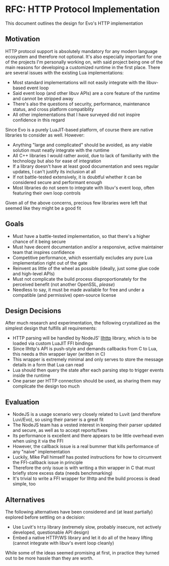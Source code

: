 # RFC: HTTP Protocol Implementation

This document outlines the design for Evo's HTTP implementation

## Motivation

HTTP protocol support is absolutely mandatory for any modern language ecosystem and therefore not optional. It's also especially important for one of the projects I'm personally working on, with said project being one of the main reasons for developing a customized runtime in the first place. There are several issues with the existing Lua implementations:

- Most standard implementations will not easily integrate with the libuv-based event loop
- Said event loop (and other libuv APIs) are a core feature of the runtime and cannot be stripped away
- There's also the questions of security, performance, maintenance status, and cross platform compatiblity
- All other implementations that I have surveyed did not inspire confidence in this regard

Since Evo is a purely LuaJIT-based platform, of course there are native libraries to consider as well. However:

- Anything "large and complicated" should be avoided, as any viable solution must neatly integrate with the runtime
- All C++ libraries I would rather avoid, due to lack of familiarity with the technology but also for ease of integration
- If a library doesn't have at least good documentation and sees regular updates, I can't justify its inclusion at all
- If not battle-tested extensively, it is doubtful whether it can be considered secure and performant enough
- Most libraries do not seem to integrate with libuv's event loop, often featuring their own loop controls

Given all of the above concerns, precious few libraries were left that seemed like they might be a good fit

## Goals

- Must have a battle-tested implementation, so that there's a higher chance of it being secure
- Must have decent documentation and/or a responsive, active maintainer team that inspires confidence
- Competitive performance, which essentially excludes any pure Lua implementation right out of the gate
- Reinvent as little of the wheel as possible (ideally, just some glue code and high-level APIs)
- Must not complicate the build process disproportionately for the perceived benefit (not another OpenSSL, _please_)
- Needless to say, it must be made available for free and under a compatible (and permissive) open-source license

## Design Decisions

After much research and experimentation, the following crystallized as the simplest design that fulfills all requirements:

- HTTP parsing will be handled by NodeJS' [llhttp](https://github.com/nodejs/llhttp) library, which is to be loaded via custom LuaJIT FFI bindings
- Since llhttp's API is push-style and demands callbacks from C to Lua, this needs a thin wrapper layer (written in C)
- This wrapper is extremely minimal and only serves to store the message details in a form that Lua can read
- Lua should then query the state after each parsing step to trigger events inside the runtime
- One parser per HTTP connection should be used, as sharing them may complicate the design too much

## Evaluation

- NodeJS is a usage scenario very closely related to Luvit (and therefore Luvi/Evo), so using their parser is a great fit
- The NodeJS team has a vested interest in keeping their parser updated and secure, as well as to accept reports/fixes
- Its performance is excellent and there appears to be little overhead even when using it via the FFI
- However, the callback issue is a real bummer that kills performance of any "naive" implementation
- Luckily, Mike Pall himself has posted instructions for how to circumvent the FFI-callback issue in principle
- Therefore the only issue is with writing a thin wrapper in C that must briefly store excess data (needs benchmarking)
- It's trivial to write a FFI wrapper for llhttp and the build process is dead simple, too

## Alternatives

The following alternatives have been considered and (at least partially) explored before settling on a decision:

- Use Luvit's `http` library (extremely slow, probably insecure, not actively developed, questionable API design)
- Embed a native HTTP/WS library and let it do all of the heavy lifting (cannot integrate with libuv's event loop cleanly)

While some of the ideas seemed promising at first, in practice they turned out to be more hassle than they are worth.
